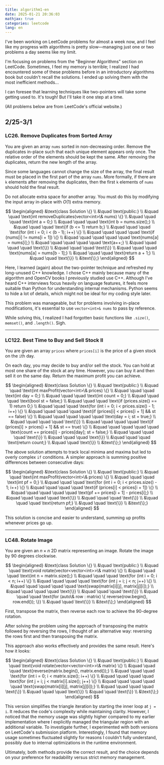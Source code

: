 ```yaml
---
title: algorithm1-en
date: 2025-01-21 20:36:03
mathjax: true
categories: leetcode
lang: en
---
```


I've been working on LeetCode problems for almost a week now, and I feel like my progress with algorithms is pretty slow—managing just one or two problems a day seems like my limit.

I'm focusing on problems from the "Beginner Algorithms" section on LeetCode. Sometimes, I feel my memory is terrible; I realized I had encountered some of these problems before in an introductory algorithms book but couldn't recall the solutions. I ended up solving them with the most inefficient methods...

I can foresee that learning techniques like two-pointers will take some getting used to. It's tough! But I'll take it one step at a time.

(All problems below are from LeetCode's official website.)

## 2/25-3/1

### LC26. Remove Duplicates from Sorted Array

You are given an array `nums` sorted in non-decreasing order. Remove the duplicates in-place such that each unique element appears only once. The relative order of the elements should be kept the same. After removing the duplicates, return the new length of the array.

Since some languages cannot change the size of the array, the final result must be placed in the first part of the array `nums`. More formally, if there are `k` elements after removing the duplicates, then the first `k` elements of `nums` should hold the final result.

Do not allocate extra space for another array. You must do this by modifying the input array in-place with $O(1)$ extra memory.

$$
\begin{aligned}
&\text{class Solution \{} \\
&\quad \text{public:} \\
&\quad \quad \text{int removeDuplicates(vector<int>\& nums) \{} \\
&\quad \quad \quad \text{int a = 0;} \\
&\quad \quad \quad \text{int b = nums.size();} \\
&\quad \quad \quad \text{if (b <= 1) return b;} \\
&\quad \quad \quad \text{for (int i = 0; i < (b - 1); i++) \{} \\
&\quad \quad \quad \quad \text{if (nums[i] != nums[i + 1]) \{} \\
&\quad \quad \quad \quad \quad \text{nums[a] = nums[i];} \\
&\quad \quad \quad \quad \quad \text{a++;} \\
&\quad \quad \quad \quad \text{\}} \\
&\quad \quad \quad \text{\}} \\
&\quad \quad \quad \text{nums[a] = nums[b - 1];} \\
&\quad \quad \quad \text{return a + 1;} \\
&\quad \quad \text{\}} \\
&\text{\};}
\end{aligned}
$$

Here, I learned (again) about the two-pointer technique and refreshed my long-unused C++ knowledge. I chose C++ mainly because many of the algorithm and OpenCV books I previously studied use C++. Although I've heard C++ interviews focus heavily on language features, it feels more suitable than Python for understanding internal mechanisms. Python seems to hide a lot of details, which might not be ideal for my coding style later.

This problem was manageable, but for problems involving in-place modifications, it's essential to use `vector<int>& nums` to pass by reference.

While solving this, I realized I had forgotten basic functions like `.size()`, `memset()`, and `.length()`. Sigh.

---

### LC122. Best Time to Buy and Sell Stock II

You are given an array `prices` where `prices[i]` is the price of a given stock on the `i`th day.

On each day, you may decide to buy and/or sell the stock. You can hold at most one share of the stock at any time. However, you can buy it and then sell it on the same day. Return the maximum profit you can achieve.

$$
\begin{aligned}
&\text{class Solution \{} \\
&\quad \text{public:} \\
&\quad \quad \text{int maxProfit(vector<int>\& prices) \{} \\
&\quad \quad \quad \text{int day = 0;} \\
&\quad \quad \quad \text{int count = 0;} \\
&\quad \quad \quad \text{bool st = false;} \\
&\quad \quad \quad \text{if (prices.size() == 1) return 0;} \\
&\quad \quad \quad \text{for (int i = 0; i < prices.size() - 1; i++) \{} \\
&\quad \quad \quad \quad \text{if (prices[i] < prices[i + 1] && st == false) \{} \\
&\quad \quad \quad \quad \quad \text{day = i; st = true;} \\
&\quad \quad \quad \quad \text{\}} \\
&\quad \quad \quad \quad \text{if (prices[i] > prices[i + 1] && st == true) \{} \\
&\quad \quad \quad \quad \quad \text{count += prices[i] - prices[day]; st = false;} \\
&\quad \quad \quad \quad \text{\}} \\
&\quad \quad \quad \text{\}} \\
&\quad \quad \quad \text{return count;} \\
&\quad \quad \text{\}} \\
&\text{\};}
\end{aligned}
$$

The above solution attempts to track local minima and maxima but led to overly complex `if` conditions. A simpler approach is summing positive differences between consecutive days:

$$
\begin{aligned}
&\text{class Solution \{} \\
&\quad \text{public:} \\
&\quad \quad \text{int maxProfit(vector<int>\& prices) \{} \\
&\quad \quad \quad \text{int pf = 0;} \\
&\quad \quad \quad \text{for (int i = 0; i < prices.size() - 1; i++) \{} \\
&\quad \quad \quad \quad \text{if (prices[i] < prices[i + 1]) \{} \\
&\quad \quad \quad \quad \quad \text{pf += prices[i + 1] - prices[i];} \\
&\quad \quad \quad \quad \text{\}} \\
&\quad \quad \quad \text{\}} \\
&\quad \quad \quad \text{return pf;} \\
&\quad \quad \text{\}} \\
&\text{\};}
\end{aligned}
$$

This solution is concise and easier to understand, summing up profits whenever prices go up.

---

### LC48. Rotate Image

You are given an $n \times n$ 2D matrix representing an image. Rotate the image by 90 degrees clockwise.

$$
\begin{aligned}
&\text{class Solution \{} \\
&\quad \text{public:} \\
&\quad \quad \text{void rotate(vector<vector<int>>\& matrix) \{} \\
&\quad \quad \quad \text{int n = matrix.size();} \\
&\quad \quad \quad \text{for (int i = 0; i < n; i++) \{} \\
&\quad \quad \quad \quad \text{for (int j = i; j < n; j++) \{} \\
&\quad \quad \quad \quad \quad \text{swap(matrix[i][j], matrix[j][i]);} \\
&\quad \quad \quad \quad \text{\}} \\
&\quad \quad \quad \text{\}} \\
&\quad \quad \quad \text{for (auto\& row : matrix) \{ reverse(row.begin(), row.end()); \}} \\
&\quad \quad \text{\}} \\
&\text{\};}
\end{aligned}
$$

First, transpose the matrix, then reverse each row to achieve the 90-degree rotation.

After solving the problem using the approach of transposing the matrix followed by reversing the rows, I thought of an alternative way: reversing the rows first and then transposing the matrix. 

This approach also works effectively and provides the same result. Here's how it looks:

$$
\begin{aligned}
&\text{class Solution \{} \\
&\quad \text{public:} \\
&\quad \quad \text{void rotate(vector<vector<int>>\& matrix) \{} \\
&\quad \quad \quad \text{reverse(matrix.begin(), matrix.end());} \\
&\quad \quad \quad \text{for (int i = 0; i < matrix.size(); i++) \{} \\
&\quad \quad \quad \quad \text{for (int j = i; j < matrix[i].size(); j++) \{} \\
&\quad \quad \quad \quad \quad \text{swap(matrix[i][j], matrix[j][i]);} \\
&\quad \quad \quad \quad \text{\}} \\
&\quad \quad \quad \text{\}} \\
&\quad \quad \text{\}} \\
&\text{\};}
\end{aligned}
$$

This version simplifies the triangle iteration by starting the inner loop at `j = i`. It reduces the code's complexity while maintaining clarity. However, I noticed that the memory usage was slightly higher compared to my earlier implementation where I explicitly managed the triangular region with an additional variable. To investigate further, I experimented with both versions on LeetCode's submission platform. Interestingly, I found that memory usage sometimes fluctuated slightly for reasons I couldn't fully understand, possibly due to internal optimizations in the runtime environment.

Ultimately, both methods provide the correct result, and the choice depends on your preference for readability versus strict memory management.

